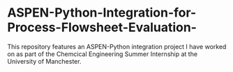 # ASPEN-Python-Integration-for-Process-Flowsheet-Evaluation-
This repository features an ASPEN-Python integration project I have worked on as part of the Chemcical Engineering Summer Internship at the University of Manchester. 
